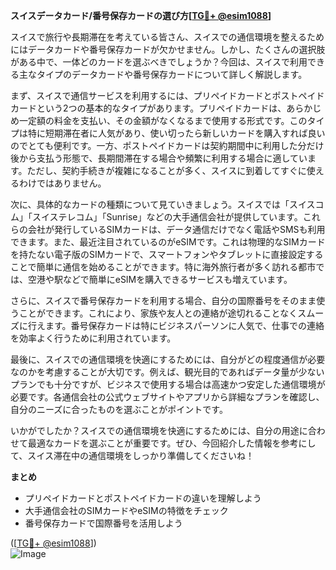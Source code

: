 **スイスデータカード/番号保存カードの選び方[[TG💪+ @esim1088](https://t.me/s/esim1088)]**

スイスで旅行や長期滞在を考えている皆さん、スイスでの通信環境を整えるためにはデータカードや番号保存カードが欠かせません。しかし、たくさんの選択肢がある中で、一体どのカードを選ぶべきでしょうか？今回は、スイスで利用できる主なタイプのデータカードや番号保存カードについて詳しく解説します。

まず、スイスで通信サービスを利用するには、プリペイドカードとポストペイドカードという2つの基本的なタイプがあります。プリペイドカードは、あらかじめ一定額の料金を支払い、その金額がなくなるまで使用する形式です。このタイプは特に短期滞在者に人気があり、使い切ったら新しいカードを購入すれば良いのでとても便利です。一方、ポストペイドカードは契約期間中に利用した分だけ後から支払う形態で、長期間滞在する場合や頻繁に利用する場合に適しています。ただし、契約手続きが複雑になることが多く、スイスに到着してすぐに使えるわけではありません。

次に、具体的なカードの種類について見ていきましょう。スイスでは「スイスコム」「スイステレコム」「Sunrise」などの大手通信会社が提供しています。これらの会社が発行しているSIMカードは、データ通信だけでなく電話やSMSも利用できます。また、最近注目されているのがeSIMです。これは物理的なSIMカードを持たない電子版のSIMカードで、スマートフォンやタブレットに直接設定することで簡単に通信を始めることができます。特に海外旅行者が多く訪れる都市では、空港や駅などで簡単にeSIMを購入できるサービスも増えています。

さらに、スイスで番号保存カードを利用する場合、自分の国際番号をそのまま使うことができます。これにより、家族や友人との連絡が途切れることなくスムーズに行えます。番号保存カードは特にビジネスパーソンに人気で、仕事での連絡を効率よく行うために利用されています。

最後に、スイスでの通信環境を快適にするためには、自分がどの程度通信が必要なのかを考慮することが大切です。例えば、観光目的であればデータ量が少ないプランでも十分ですが、ビジネスで使用する場合は高速かつ安定した通信環境が必要です。各通信会社の公式ウェブサイトやアプリから詳細なプランを確認し、自分のニーズに合ったものを選ぶことがポイントです。

いかがでしたか？スイスでの通信環境を快適にするためには、自分の用途に合わせて最適なカードを選ぶことが重要です。ぜひ、今回紹介した情報を参考にして、スイス滞在中の通信環境をしっかり準備してくださいね！

**まとめ**
- プリペイドカードとポストペイドカードの違いを理解しよう
- 大手通信会社のSIMカードやeSIMの特徴をチェック
- 番号保存カードで国際番号を活用しよう

([[TG💪+ @esim1088](https://t.me/s/esim1088)])  
![Image](https://i.postimg.cc/Y0z9fWf4/image.png)
